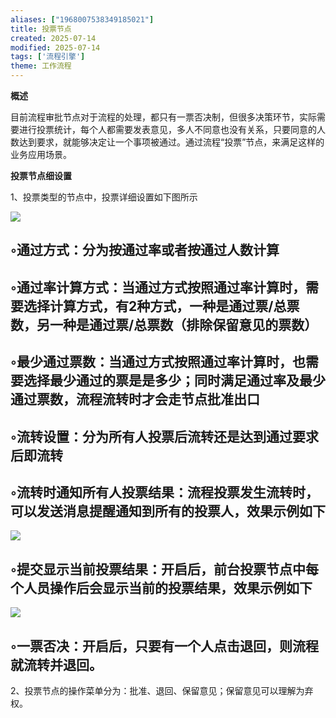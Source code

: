 ```yaml
---
aliases: ["1968007538349185021"]
title: 投票节点
created: 2025-07-14
modified: 2025-07-14
tags: ['流程引擎']
theme: 工作流程
---
```


**概述**

目前流程审批节点对于流程的处理，都只有一票否决制，但很多决策环节，实际需要进行投票统计，每个人都需要发表意见，多人不同意也没有关系，只要同意的人数达到要求，就能够决定让一个事项被通过。通过流程“投票”节点，来满足这样的业务应用场景。

**投票节点细设置**

1、投票类型的节点中，投票详细设置如下图所示

![](fa959341fc15c9b1fca4126e47f19c22.jpg)

## ◦通过方式：分为按通过率或者按通过人数计算

## ◦通过率计算方式：当通过方式按照通过率计算时，需要选择计算方式，有2种方式，一种是通过票/总票数，另一种是通过票/总票数（排除保留意见的票数）

## ◦最少通过票数：当通过方式按照通过率计算时，也需要选择最少通过的票是是多少；同时满足通过率及最少通过票数，流程流转时才会走节点批准出口

## ◦流转设置：分为所有人投票后流转还是达到通过要求后即流转

## ◦流转时通知所有人投票结果：流程投票发生流转时，可以发送消息提醒通知到所有的投票人，效果示例如下

![](7164667ae4a8561cea8803f4eb5f4ab4.jpg)

## ◦提交显示当前投票结果：开启后，前台投票节点中每个人员操作后会显示当前的投票结果，效果示例如下

![](c2e197c2466c0ffa456cd0cafb9a5f1b.jpg)

## ◦一票否决：开启后，只要有一个人点击退回，则流程就流转并退回。

2、投票节点的操作菜单分为：批准、退回、保留意见；保留意见可以理解为弃权。